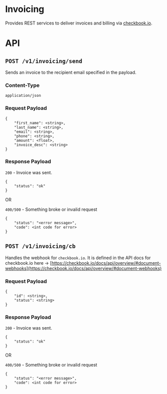 # Invoicing

Provides REST services to deliver invoices and billing via [checkbook.io](http://checkbook.io).  

# API

## `POST /v1/invoicing/send`

Sends an invoice to the recipient email specified in the payload.  

### Content-Type
`application/json`

### Request Payload
```
{
	"first_name": <string>,
	"last_name": <string>,
	"email": <string>,
	"phone": <string>,
	"amount": <float>,
	"invoice_desc": <string>
}
```

### Response Payload

`200` - Invoice was sent.

```
{
	"status": "ok"
}
```

OR

`400/500` - Something broke or invalid request

```
{
	"status": "<error message>",
	"code": <int code for error>
}
```


## `POST /v1/invoicing/cb`

Handles the webhook for `checkbook.io`.  It is defined in the API docs for checkbook.io here -> [https://checkbook.io/docs/api/overview/#document-webhooks](https://checkbook.io/docs/api/overview/#document-webhooks)

### Request Payload
```
{
	"id": <string>,
	"status": <string>
}

```


### Response Payload

`200` - Invoice was sent.

```
{
	"status": "ok"
}
```

OR

`400/500` - Something broke or invalid request

```
{
	"status": "<error message>",
	"code": <int code for error>
}
```


